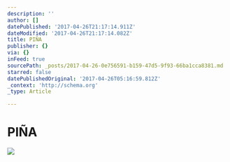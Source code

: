 ```yaml
---
description: ''
author: []
datePublished: '2017-04-26T21:17:14.911Z'
dateModified: '2017-04-26T21:17:14.082Z'
title: PIÑA
publisher: {}
via: {}
inFeed: true
sourcePath: _posts/2017-04-26-0e756591-b159-47d5-9f93-66ba1cca8381.md
starred: false
datePublishedOriginal: '2017-04-26T05:16:59.812Z'
_context: 'http://schema.org'
_type: Article

---
```

# **PIÑA**
![](https://the-grid-user-content.s3-us-west-2.amazonaws.com/f35bc988-73c5-4cc9-8d6a-14b3678847a2.jpg)